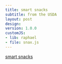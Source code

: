 ```yaml
---
title: smart snacks
subtitle: from the USDA
layout: post
design: 
version: 1.0.0
customJS:
- lib: raphael
- file: snax.js
---
```


<a href="http://www.fns.usda.gov/cnd/governance/legislation/allfoods_infographic.pdf">smart snacks</a>